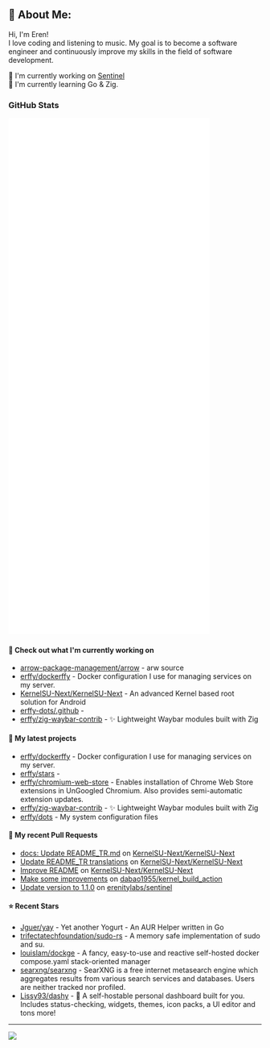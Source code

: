 ## 💫 About Me:
Hi, I'm Eren!<br>
I love coding and listening to music. My goal is to become a software engineer and continuously improve my skills in the field of software development.

📝 I'm currently working on [Sentinel](https://github.com/erenitylabs/sentinel) <br>
🌱 I'm currently learning Go & Zig.

### GitHub Stats

<p align="left"><img src="https://raw.githubusercontent.com/erffy/erffy/main/github-metrics.svg" /></p>

#### 👷 Check out what I'm currently working on

- [arrow-package-management/arrow](https://github.com/arrow-package-management/arrow) - arw source
- [erffy/dockerffy](https://github.com/erffy/dockerffy) - Docker configuration I use for managing services on my server.
- [KernelSU-Next/KernelSU-Next](https://github.com/KernelSU-Next/KernelSU-Next) - An advanced Kernel based root solution for Android
- [erffy-dots/.github](https://github.com/erffy-dots/.github) - 
- [erffy/zig-waybar-contrib](https://github.com/erffy/zig-waybar-contrib) - ✨ Lightweight Waybar modules built with Zig
#### 🌱 My latest projects

- [erffy/dockerffy](https://github.com/erffy/dockerffy) - Docker configuration I use for managing services on my server.
- [erffy/stars](https://github.com/erffy/stars) - 
- [erffy/chromium-web-store](https://github.com/erffy/chromium-web-store) - Enables installation of Chrome Web Store extensions in UnGoogled Chromium. Also provides semi-automatic extension updates.
- [erffy/zig-waybar-contrib](https://github.com/erffy/zig-waybar-contrib) - ✨ Lightweight Waybar modules built with Zig
- [erffy/dots](https://github.com/erffy/dots) - My system configuration files
#### 🔨 My recent Pull Requests

- [docs: Update README_TR.md](https://github.com/KernelSU-Next/KernelSU-Next/pull/598) on [KernelSU-Next/KernelSU-Next](https://github.com/KernelSU-Next/KernelSU-Next)
- [Update README_TR translations](https://github.com/KernelSU-Next/KernelSU-Next/pull/597) on [KernelSU-Next/KernelSU-Next](https://github.com/KernelSU-Next/KernelSU-Next)
- [Improve README](https://github.com/KernelSU-Next/KernelSU-Next/pull/562) on [KernelSU-Next/KernelSU-Next](https://github.com/KernelSU-Next/KernelSU-Next)
- [Make some improvements](https://github.com/dabao1955/kernel_build_action/pull/119) on [dabao1955/kernel_build_action](https://github.com/dabao1955/kernel_build_action)
- [Update version to 1.1.0](https://github.com/erenitylabs/sentinel/pull/6) on [erenitylabs/sentinel](https://github.com/erenitylabs/sentinel)
#### ⭐ Recent Stars

- [Jguer/yay](https://github.com/Jguer/yay) - Yet another Yogurt - An AUR Helper written in Go
- [trifectatechfoundation/sudo-rs](https://github.com/trifectatechfoundation/sudo-rs) - A memory safe implementation of sudo and su.
- [louislam/dockge](https://github.com/louislam/dockge) - A fancy, easy-to-use and reactive self-hosted docker compose.yaml stack-oriented manager
- [searxng/searxng](https://github.com/searxng/searxng) - SearXNG is a free internet metasearch engine which aggregates results from various search services and databases. Users are neither tracked nor profiled.
- [Lissy93/dashy](https://github.com/Lissy93/dashy) - 🚀 A self-hostable personal dashboard built for you. Includes status-checking, widgets, themes, icon packs, a UI editor and tons more!

---
[![](https://visitcount.itsvg.in/api?id=erffy&icon=5&color=13)](https://visitcount.itsvg.in)
